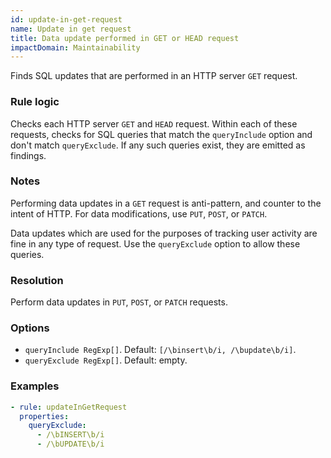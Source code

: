 ```yaml
---
id: update-in-get-request
name: Update in get request
title: Data update performed in GET or HEAD request
impactDomain: Maintainability
---
```


Finds SQL updates that are performed in an HTTP server `GET` request.

### Rule logic

Checks each HTTP server `GET` and `HEAD` request. Within each of these requests, checks for SQL
queries that match the `queryInclude` option and don't match `queryExclude`. If any such queries
exist, they are emitted as findings.

### Notes

Performing data updates in a `GET` request is anti-pattern, and counter to the intent of HTTP. For
data modifications, use `PUT`, `POST`, or `PATCH`.

Data updates which are used for the purposes of tracking user activity are fine in any type of
request. Use the `queryExclude` option to allow these queries.

### Resolution

Perform data updates in `PUT`, `POST`, or `PATCH` requests.

### Options

- `queryInclude RegExp[]`. Default: `[/\binsert\b/i, /\bupdate\b/i]`.
- `queryExclude RegExp[]`. Default: empty.

### Examples

```yaml
- rule: updateInGetRequest
  properties:
    queryExclude:
      - /\bINSERT\b/i
      - /\bUPDATE\b/i
```

